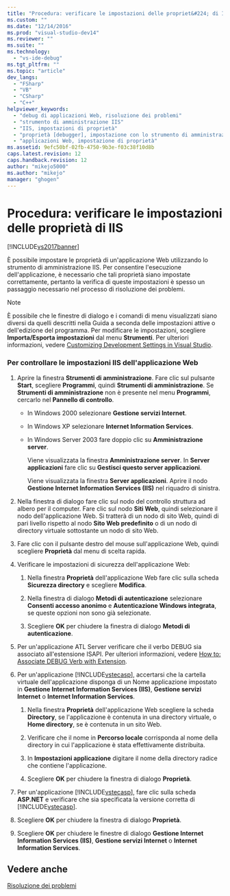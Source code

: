 ```yaml
---
title: "Procedura: verificare le impostazioni delle propriet&#224; di IIS | Microsoft Docs"
ms.custom: ""
ms.date: "12/14/2016"
ms.prod: "visual-studio-dev14"
ms.reviewer: ""
ms.suite: ""
ms.technology: 
  - "vs-ide-debug"
ms.tgt_pltfrm: ""
ms.topic: "article"
dev_langs: 
  - "FSharp"
  - "VB"
  - "CSharp"
  - "C++"
helpviewer_keywords: 
  - "debug di applicazioni Web, risoluzione dei problemi"
  - "strumento di amministrazione IIS"
  - "IIS, impostazioni di proprietà"
  - "proprietà [debugger], impostazione con lo strumento di amministrazione IIS"
  - "applicazioni Web, impostazione di proprietà"
ms.assetid: 9efc50bf-02fb-4750-9b3e-f03c38f10d8b
caps.latest.revision: 12
caps.handback.revision: 12
author: "mikejo5000"
ms.author: "mikejo"
manager: "ghogen"
---
```

# Procedura: verificare le impostazioni delle propriet&#224; di IIS
[!INCLUDE[vs2017banner](../code-quality/includes/vs2017banner.md)]

È possibile impostare le proprietà di un'applicazione Web utilizzando lo strumento di amministrazione IIS.  Per consentire l'esecuzione dell'applicazione, è necessario che tali proprietà siano impostate correttamente, pertanto la verifica di queste impostazioni è spesso un passaggio necessario nel processo di risoluzione dei problemi.  
  
> [!NOTE]
>  È possibile che le finestre di dialogo e i comandi di menu visualizzati siano diversi da quelli descritti nella Guida a seconda delle impostazioni attive o dell'edizione del programma.  Per modificare le impostazioni, scegliere **Importa\/Esporta impostazioni** dal menu **Strumenti**.  Per ulteriori informazioni, vedere [Customizing Development Settings in Visual Studio](http://msdn.microsoft.com/it-it/22c4debb-4e31-47a8-8f19-16f328d7dcd3).  
  
### Per controllare le impostazioni IIS dell'applicazione Web  
  
1.  Aprire la finestra **Strumenti di amministrazione**. Fare clic sul pulsante **Start**, scegliere **Programmi**, quindi **Strumenti di amministrazione**.  Se **Strumenti di amministrazione** non è presente nel menu **Programmi**, cercarlo nel **Pannello di controllo**.  
  
    -   In Windows 2000 selezionare **Gestione servizi Internet**.  
  
    -   In Windows XP selezionare **Internet Information Services**.  
  
    -   In Windows Server 2003 fare doppio clic su **Amministrazione server**.  
  
         Viene visualizzata la finestra **Amministrazione server**.  In **Server applicazioni** fare clic su **Gestisci questo server applicazioni**.  
  
         Viene visualizzata la finestra **Server applicazioni**.  Aprire il nodo **Gestione Internet Information Services \(IIS\)** nel riquadro di sinistra.  
  
2.  Nella finestra di dialogo fare clic sul nodo del controllo struttura ad albero per il computer.  Fare clic sul nodo **Siti Web**, quindi selezionare il nodo dell'applicazione Web.  Si tratterà di un nodo di sito Web, quindi di pari livello rispetto al nodo **Sito Web predefinito** o di un nodo di directory virtuale sottostante un nodo di sito Web.  
  
3.  Fare clic con il pulsante destro del mouse sull'applicazione Web, quindi scegliere **Proprietà** dal menu di scelta rapida.  
  
4.  Verificare le impostazioni di sicurezza dell'applicazione Web:  
  
    1.  Nella finestra **Proprietà** dell'applicazione Web fare clic sulla scheda **Sicurezza directory** e scegliere **Modifica**.  
  
    2.  Nella finestra di dialogo **Metodi di autenticazione** selezionare **Consenti accesso anonimo** e **Autenticazione Windows integrata**, se queste opzioni non sono già selezionate.  
  
    3.  Scegliere **OK** per chiudere la finestra di dialogo **Metodi di autenticazione**.  
  
5.  Per un'applicazione ATL Server verificare che il verbo DEBUG sia associato all'estensione ISAPI.  Per ulteriori informazioni, vedere [How to: Associate DEBUG Verb with Extension](http://msdn.microsoft.com/it-it/50d261d3-4bd4-41c0-b44e-3591086f121e).  
  
6.  Per un'applicazione [!INCLUDE[vstecasp](../code-quality/includes/vstecasp_md.md)], accertarsi che la cartella virtuale dell'applicazione disponga di un Nome applicazione impostato in **Gestione Internet Information Services \(IIS\)**, **Gestione servizi Internet** o **Internet Information Services**.  
  
    1.  Nella finestra **Proprietà** dell'applicazione Web scegliere la scheda **Directory**, se l'applicazione è contenuta in una directory virtuale, o **Home directory**, se è contenuta in un sito Web.  
  
    2.  Verificare che il nome in **Percorso locale** corrisponda al nome della directory in cui l'applicazione è stata effettivamente distribuita.  
  
    3.  In **Impostazioni applicazione** digitare il nome della directory radice che contiene l'applicazione.  
  
    4.  Scegliere **OK** per chiudere la finestra di dialogo **Proprietà**.  
  
7.  Per un'applicazione [!INCLUDE[vstecasp](../code-quality/includes/vstecasp_md.md)], fare clic sulla scheda **ASP.NET** e verificare che sia specificata la versione corretta di [!INCLUDE[vstecasp](../code-quality/includes/vstecasp_md.md)].  
  
8.  Scegliere **OK** per chiudere la finestra di dialogo **Proprietà**.  
  
9. Scegliere **OK** per chiudere le finestre di dialogo **Gestione Internet Information Services \(IIS\)**, **Gestione servizi Internet** o **Internet Information Services**.  
  
## Vedere anche  
 [Risoluzione dei problemi](../debugger/debugging-web-applications-troubleshooting.md)